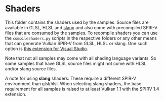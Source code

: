 # Shaders

This folder contains the shaders used by the samples. Source files are available in GLSL, HLSL and [slang](https://shader-slang.org/) and also come with precompiled SPIR-V files that are consumed by the samples. To recompile shaders you can use the `compileshaders.py` scripts in the respective folders or any other means that can generate Vulkan SPIR-V from GLSL, HLSL or slang. One such option is [this extension for Visual Studio](https://github.com/SaschaWillems/SPIRV-VSExtension).

Note that not all samples may come with all shading language variants. So some samples that have GLSL source files might not come with HLSL and/or slang source files.

A note for using **slang** shaders: These require a different SPIR-V environment than glsl/hlsl. When selecting slang shaders, the base requirement for all samples is raised to at least Vulkan 1.1 with the SPIRV 1.4 extension.